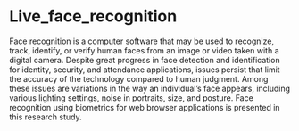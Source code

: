 # Live_face_recognition
 
Face recognition is a computer software that may be used to recognize, track, identify, or verify human faces from an image or video taken with a digital camera. Despite great progress in face detection and identification for identity, security, and attendance applications, issues persist that limit the accuracy of the technology compared to human judgment. Among these issues are variations in the way an individual’s face appears, including various lighting settings, noise in portraits, size, and posture. Face recognition using biometrics for web browser applications is presented in this research study.